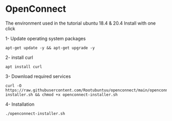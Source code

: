 # OpenConnect
The environment used in the tutorial ubuntu 18.4 & 20.4
Install with one click

1- Update operating system packages 

```
apt-get update -y && apt-get upgrade -y
```
2- install curl 

```
apt install curl
```
3- Download required services

```
curl -O https://raw.githubusercontent.com/Rootubuntuu/openconnect/main/openconnect-installer.sh && chmod +x openconnect-installer.sh
```
4- Installation

```
./openconnect-installer.sh
```
